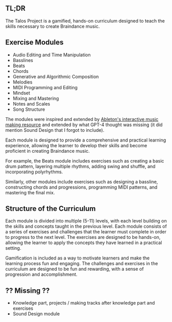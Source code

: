 ## TL;DR

The Talos Project is a gamified, hands-on curriculum designed to teach the skills necessary to create Braindance music.

## Exercise Modules

- Audio Editing and Time Manipulation
- Basslines
- Beats
- Chords
- Generative and Algorithmic Composition
- Melodies
- MIDI Programming and Editing
- Mindset
- Mixing and Mastering
- Notes and Scales
- Song Structure

The modules were inspired and extended by [Ableton's interactive music making resource](https://learningmusic.ableton.com/) and extended by what GPT-4 thought was missing (it did mention Sound Design that I forgot to include).

Each module is designed to provide a comprehensive and practical learning experience, allowing the learner to develop their skills and become proficient in creating Braindance music.

For example, the Beats module includes exercises such as creating a basic drum pattern, layering multiple rhythms, adding swing and shuffle, and incorporating polyrhythms.

Similarly, other modules include exercises such as designing a bassline, constructing chords and progressions, programming MIDI patterns, and mastering the final mix.

## Structure of the Curriculum

Each module is divided into multiple (5-11) levels, with each level building on the skills and concepts taught in the previous level. Each module consists of a series of exercises and challenges that the learner must complete in order to progress to the next level. The exercises are designed to be hands-on, allowing the learner to apply the concepts they have learned in a practical setting.

Gamification is included as a way to motivate learners and make the learning process fun and engaging. The challenges and exercises in the curriculum are designed to be fun and rewarding, with a sense of progression and accomplishment.

## ?? Missing ??

- Knowledge part, projects / making tracks after knowledge part and exercises
- Sound Design module

